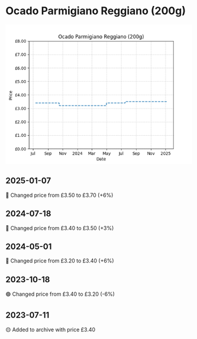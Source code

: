 # Ocado Parmigiano Reggiano (200g)
![](charts/product-57272011.png)
## 2025-01-07
🔴 Changed price from £3.50 to £3.70 (+6%)
## 2024-07-18
🔴 Changed price from £3.40 to £3.50 (+3%)
## 2024-05-01
🔴 Changed price from £3.20 to £3.40 (+6%)
## 2023-10-18
🟢 Changed price from £3.40 to £3.20 (-6%)
## 2023-07-11
🟡 Added to archive with price £3.40
